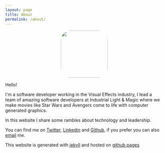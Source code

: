 ```yaml
---
layout: page
title: About
permalink: /about/
---
```


<img src="{{site.url}}/assets/foto-eu.png" style="height:150px; display:block;margin: auto;border-radius: 20%;" />

Hello!

I'm a software developer working in the Visual Effects industry, I lead a team of amazing software developers at Industrial Light & Magic where we make movies like Star Wars and Avengers come to life with computer generated graphics.

In this website I share some rambles about technology and leadership. 

You can find me on [Twitter](https://twitter.com/andrecasp), [Linkedin](https://www.linkedin.com/in/andrecasp/) and [Github](https://github.com/andrecp), if you prefer you can also [email](mailto:andre@andrecp.com) me.

This website is generated with [jekyll](https://github.com/jekyll/jekyll) and hosted on [github pages](https://pages.github.com)
